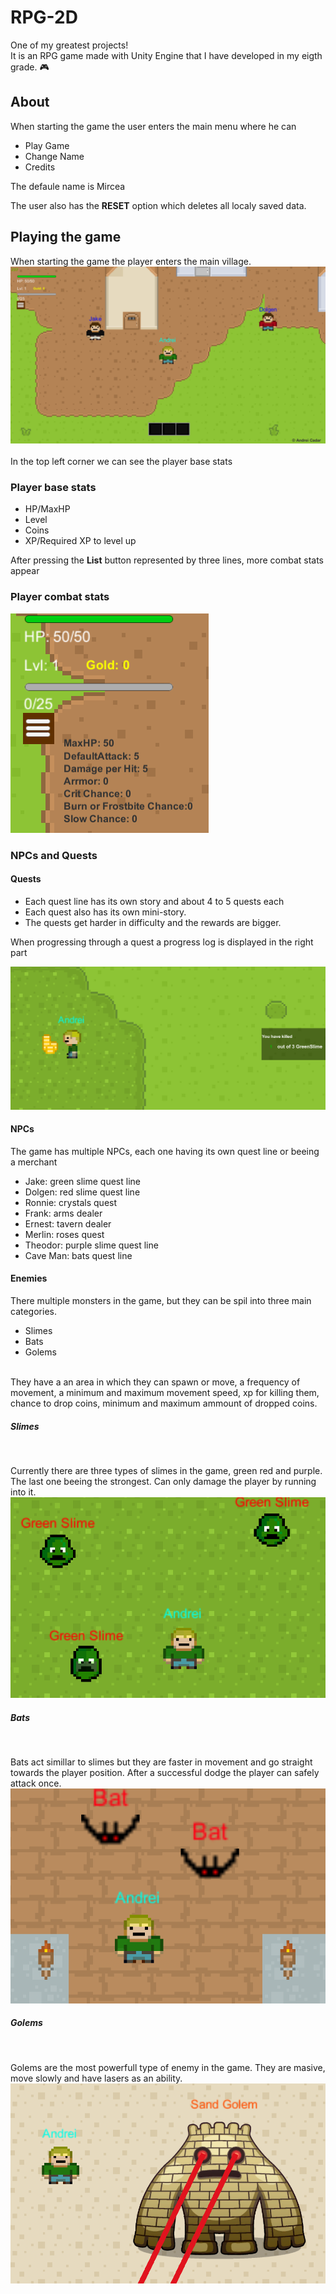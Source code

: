 # RPG-2D

One of my greatest projects!
<br>
It is an RPG game made with Unity Engine that I have developed in my eigth grade. :video_game:

## About

When starting the game the user enters the main menu where he can

<ul>
    <li>Play Game</li>
    <li>Change Name</li>
    <li>Credits</li>
</ul>
The defaule name is Mircea
<br>

The user also has the **RESET** option which deletes all localy saved data.

## Playing the game

When starting the game the player enters the main village.
![VillageImage](Media/Village.png)
<br>
<br>
In the top left corner we can see the player base stats

### Player base stats

<ul>
    <li>HP/MaxHP</li>
    <li>Level</li>
    <li>Coins</li>
    <li>XP/Required XP to level up</li>
</ul>

After pressing the **List** button represented by three lines, more combat stats appear

### Player combat stats

![VillageImage](Media/Stats.png)

### NPCs and Quests

#### Quests

<ul>
    <li>Each quest line has its own story and about 4 to 5 quests each</li>
    <li>Each quest also has its own mini-story.</li>
    <li>The quests get harder in difficulty and the rewards are bigger.</li>
</ul>
When progressing through a quest a progress log is displayed in the right part
<br>

![ProgressImage](Media/QuestProgress.png)

#### NPCs

The game has multiple NPCs, each one having its own quest line or beeing a merchant

<ul>
    <li>Jake: green slime quest line</li>
    <li>Dolgen: red slime quest line</li>
    <li>Ronnie: crystals quest</li>
    <li>Frank: arms dealer</li>
    <li>Ernest: tavern dealer</li>
    <li>Merlin: roses quest</li>
    <li>Theodor: purple slime quest line</li>
    <li>Cave Man: bats quest line</li>
</ul>

#### Enemies

There multiple monsters in the game, but they can be spil into three main categories.

<ul>
    <li>Slimes</li>
    <li>Bats</li>
    <li>Golems</li>
</ul>
<br>
They have a an area in which they can spawn or move, a frequency of movement, a minimum and maximum movement speed, xp for killing them, chance to drop coins, minimum and maximum ammount of dropped coins.

##### Slimes

<br>

Currently there are three types of slimes in the game, green red and purple. The last one beeing the strongest. Can only damage the player by running into it.
![GreenSlime](Media/GreenSlime.png)

##### Bats

<br>

Bats act simillar to slimes but they are faster in movement and go straight towards the player position. After a successful dodge the player can safely attack once.
![Bats](Media/Bats.png)

##### Golems

<br>

Golems are the most powerfull type of enemy in the game. They are masive, move slowly and have lasers as an ability.
![Golem](Media/Golem.png)
